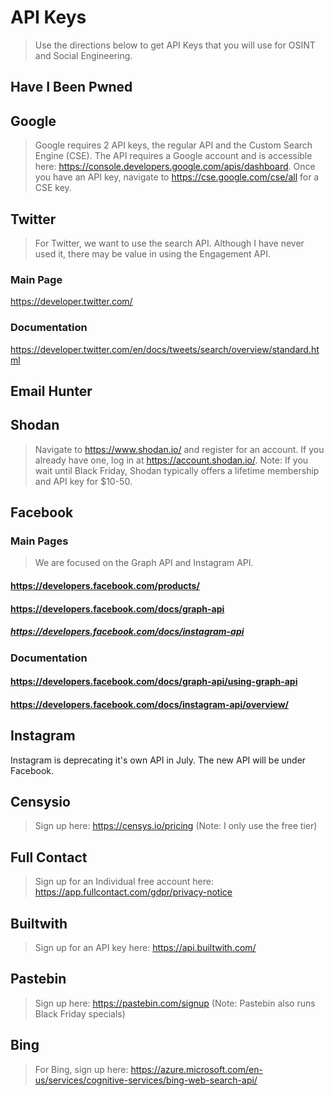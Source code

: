 # API Keys
>Use the directions below to get API Keys that you will use for OSINT and Social Engineering.

## Have I Been Pwned

## Google
>Google requires 2 API keys, the regular API and the Custom Search Engine (CSE). The API requires a Google account and is accessible here: https://console.developers.google.com/apis/dashboard. Once you have an API key, navigate to https://cse.google.com/cse/all for a CSE key.

## Twitter
>For Twitter, we want to use the search API. Although I have never used it, there may be value in using the Engagement API.

### Main Page
https://developer.twitter.com/

### Documentation
https://developer.twitter.com/en/docs/tweets/search/overview/standard.html

## Email Hunter

## Shodan
>Navigate to https://www.shodan.io/ and register for an account. If you already have one, log in at https://account.shodan.io/. Note: If you wait until Black Friday, Shodan typically offers a lifetime membership and API key for $10-50. 

## Facebook
### Main Pages
>We are focused on the Graph API and Instagram API.
#### https://developers.facebook.com/products/
#### https://developers.facebook.com/docs/graph-api
##### https://developers.facebook.com/docs/instagram-api

### Documentation
#### https://developers.facebook.com/docs/graph-api/using-graph-api
#### https://developers.facebook.com/docs/instagram-api/overview/

## Instagram
Instagram is deprecating it's own API in July. The new API will be under Facebook.

## Censysio
> Sign up here: https://censys.io/pricing (Note: I only use the free tier)

## Full Contact
> Sign up for an Individual free account here: https://app.fullcontact.com/gdpr/privacy-notice

## Builtwith
>Sign up for an API key here: https://api.builtwith.com/

## Pastebin
> Sign up here: https://pastebin.com/signup (Note: Pastebin also runs Black Friday specials)

## Bing
>For Bing, sign up here: https://azure.microsoft.com/en-us/services/cognitive-services/bing-web-search-api/
